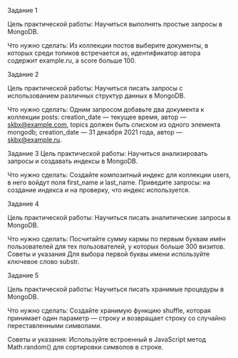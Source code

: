 Задание 1

Цель практической работы: Научиться выполнять простые запросы в MongoDB.

Что нужно сделать: Из коллекции постов выберите документы, в которых среди топиков встречается as, идентификатор автора содержит example.ru, а score больше 100.

Задание 2

Цель практической работы: Научиться писать запросы с использованием различных структур данных в MongoDB.

Что нужно сделать: Одним запросом добавьте два документа к коллекции posts: creation_date — текущее время, автор — <skbx@example.com>, topics должен быть списком из одного элемента mongodb; creation_date — 31 декабря 2021 года, автор — <skbx@example.ru>.

Задание 3 Цель практической работы: Научиться анализировать запросы и создавать индексы в MongoDB.

Что нужно сделать: Создайте композитный индекс для коллекции users, в него войдут поля first_name и last_name. Приведите запросы: на создание индекса и на проверку, что индекс используется.

Задание 4

Цель практической работы: Научиться писать аналитические запросы в MongoDB.

Что нужно сделать: Посчитайте сумму кармы по первым буквам имён пользователей для тех пользователей, у которых больше 300 визитов. Советы и указания Для выбора первой буквы имени используйте ключевое слово substr.

Задание 5

Цель практической работы: Научиться писать хранимые процедуры в MongoDB.

Что нужно сделать: Создайте хранимую функцию shuffle, которая принимает один параметр — строку и возвращает строку со случайно переставленными символами.

Советы и указания: Используйте встроенный в JavaScript метод Math.random() для сортировки символов в строке.
